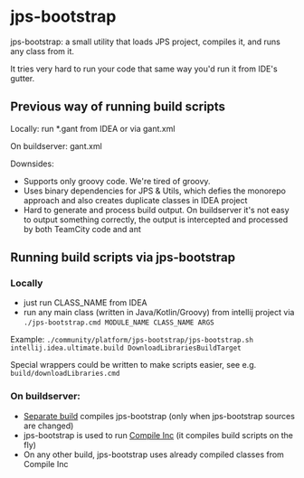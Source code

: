 # jps-bootstrap

jps-bootstrap: a small utility that loads JPS project, compiles it, and runs any class from it.

It tries very hard to run your code that same way you'd run it from IDE's gutter.

## Previous way of running build scripts

Locally: run *.gant from IDEA or via gant.xml

On buildserver: gant.xml

Downsides:

 * Supports only groovy code. We're tired of groovy.
 * Uses binary dependencies for JPS & Utils, which defies the monorepo approach and also creates duplicate classes in IDEA project
 * Hard to generate and process build output.
On buildserver it's not easy to output something correctly, the output is intercepted and processed by both TeamCity code and ant

## Running build scripts via jps-bootstrap

### Locally
 * just run CLASS_NAME from IDEA
 * run any main class (written in Java/Kotlin/Groovy) from intellij project via\
`./jps-bootstrap.cmd MODULE_NAME CLASS_NAME ARGS`
 
Example: `./community/platform/jps-bootstrap/jps-bootstrap.sh intellij.idea.ultimate.build DownloadLibrariesBuildTarget`

Special wrappers could be written to make scripts easier, see e.g. `build/downloadLibraries.cmd`

### On buildserver:

 * [Separate build](https://buildserver.labs.intellij.net/buildConfiguration/ijplatform_master_Idea_JpsBootstrap_Compile) compiles jps-bootstrap (only when jps-bootstrap sources are changed)
 * jps-bootstrap is used to run [Compile Inc](https://buildserver.labs.intellij.net/buildConfiguration/ijplatform_master_Idea_CompileInc) (it compiles build scripts on the fly)
 * On any other build, jps-bootstrap uses already compiled classes from Compile Inc